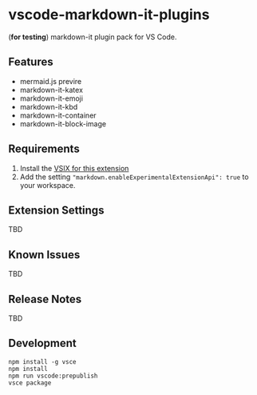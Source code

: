 # vscode-markdown-it-plugins

(**for testing**) markdown-it plugin pack for VS Code.

## Features

* mermaid.js previre
* markdown-it-katex
* markdown-it-emoji
* markdown-it-kbd
* markdown-it-container
* markdown-it-block-image

## Requirements

1. Install the [VSIX for this extension]()
2. Add the setting ```"markdown.enableExperimentalExtensionApi": true``` to your workspace.

## Extension Settings

TBD

## Known Issues

TBD

## Release Notes

TBD

## Development

```
npm install -g vsce
npm install
npm run vscode:prepublish
vsce package
```
